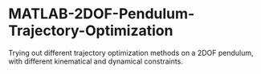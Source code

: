 # MATLAB-2DOF-Pendulum-Trajectory-Optimization
 Trying out different trajectory optimization methods on a 2DOF pendulum, with different kinematical and dynamical constraints.
